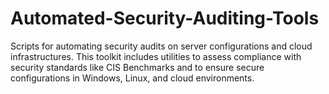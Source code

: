 # Automated-Security-Auditing-Tools
Scripts for automating security audits on server configurations and cloud infrastructures. This toolkit includes utilities to assess compliance with security standards like CIS Benchmarks and to ensure secure configurations in Windows, Linux, and cloud environments.
